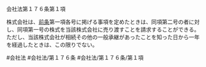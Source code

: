 会社法第１７６条第１項

株式会社は、[前条](会社法＿＿＿＿第１７５条第１項)第一項各号に掲げる事項を定めたときは、同項第二号の者に対し、同項第一号の株式を当該株式会社に売り渡すことを請求することができる。ただし、当該株式会社が相続その他の一般承継があったことを知った日から一年を経過したときは、この限りでない。

#会社法
#会社法/第１７６条
#会社法/第１７６条/第１項
